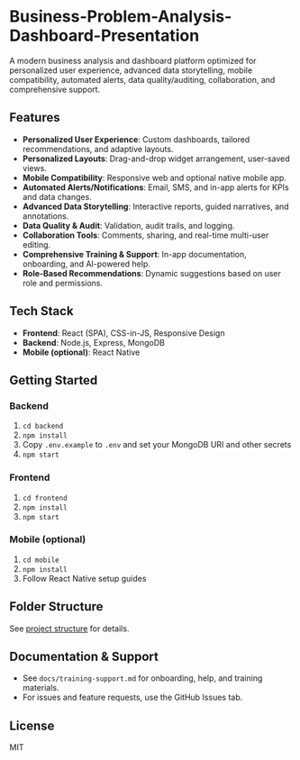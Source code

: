 # Business-Problem-Analysis-Dashboard-Presentation

A modern business analysis and dashboard platform optimized for personalized user experience, advanced data storytelling, mobile compatibility, automated alerts, data quality/auditing, collaboration, and comprehensive support.
## Features

- **Personalized User Experience**: Custom dashboards, tailored recommendations, and adaptive layouts.
- **Personalized Layouts**: Drag-and-drop widget arrangement, user-saved views.
- **Mobile Compatibility**: Responsive web and optional native mobile app.
- **Automated Alerts/Notifications**: Email, SMS, and in-app alerts for KPIs and data changes.
- **Advanced Data Storytelling**: Interactive reports, guided narratives, and annotations.
- **Data Quality & Audit**: Validation, audit trails, and logging.
- **Collaboration Tools**: Comments, sharing, and real-time multi-user editing.
- **Comprehensive Training & Support**: In-app documentation, onboarding, and AI-powered help.
- **Role-Based Recommendations**: Dynamic suggestions based on user role and permissions.

## Tech Stack

- **Frontend**: React (SPA), CSS-in-JS, Responsive Design
- **Backend**: Node.js, Express, MongoDB
- **Mobile (optional)**: React Native

## Getting Started

### Backend

1. `cd backend`
2. `npm install`
3. Copy `.env.example` to `.env` and set your MongoDB URI and other secrets
4. `npm start`

### Frontend

1. `cd frontend`
2. `npm install`
3. `npm start`

### Mobile (optional)

1. `cd mobile`
2. `npm install`
3. Follow React Native setup guides

## Folder Structure

See [project structure](#) for details.

## Documentation & Support

- See `docs/training-support.md` for onboarding, help, and training materials.
- For issues and feature requests, use the GitHub Issues tab.

## License

MIT
